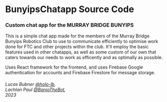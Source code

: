 # BunyipsChatapp Source Code
### Custom chat app for the MURRAY BRIDGE BUNYIPS

This is a simple chat app made for the members of the Murray Bridge Bunyips Robotics Club to use to communicate efficiently to optimise work done for FTC and other projects within the club. It'll employ the basic features used in other chatapps, as well as some custom of our own that caters towards our needs to work as efficently and as optimally as possible. 

Uses React framework for the frontend, and uses Firebase Google authentication for accounts and Firebase Firestore for message storage.

###### Lucas Bubner [@holo-lb](https://github.com/holo-lb), <br> Lachlan Paul [@BanjoTheBot](https://github.com/BanjoTheBot), <br> 2023
